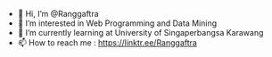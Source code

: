 - 👋 Hi, I’m @Ranggaftra
- 👀 I’m interested in Web Programming and Data Mining
- 🌱 I’m currently learning at University of Singaperbangsa Karawang
- 📫 How to reach me : https://linktr.ee/Ranggaftra

<!---
Ranggaftra/Ranggaftra is a ✨ special ✨ repository because its `README.md` (this file) appears on your GitHub profile.
You can click the Preview link to take a look at your changes.
--->
